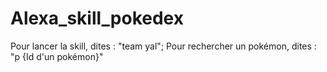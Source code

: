 # Alexa_skill_pokedex

Pour lancer la skill, dites : "team yal";
Pour rechercher un pokémon, dites : "p {Id d'un pokémon}"
